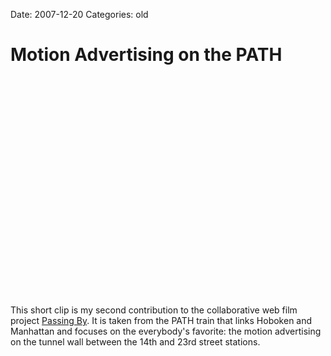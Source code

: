 Date: 2007-12-20
Categories: old

# Motion Advertising on the PATH

<object width="425" height="350"> <param name="movie" value="http://www.youtube.com/v/QQtooNTgPKo"> </param> <embed src="http://www.youtube.com/v/QQtooNTgPKo" type="application/x-shockwave-flash" width="425" height="350"> </embed> </object></p>
This short clip is my second contribution to the collaborative web film project <a href="http://passingby.net">Passing By</a>.  It is taken from the PATH train that links Hoboken and Manhattan and focuses on the everybody's favorite: the motion advertising on the tunnel wall between the 14th and 23rd street stations.
